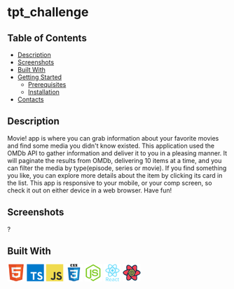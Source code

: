 # tpt_challenge

## Table of Contents

- [Description](#description)
- [Screenshots](#screenshots)
- [Built With](#built-with)
- [Getting Started](#getting-started)
  - [Prerequisites](#prerequisites)
  - [Installation](#installation)
- [Contacts](#contacts)

## Description

Movie! app is where you can grab information about your favorite movies and find some media you didn't know existed. This application used the OMDb API to gather information and deliver it to you in a pleasing manner. It will paginate the results from OMDb, delivering 10 items at a time, and you can filter the media by type(episode, series or movie). If you find something you like, you can explore more details about the item by clicking its card in the list. This app is responsive to your mobile, or your comp screen, so check it out on either device in a web browser. Have fun!

## Screenshots
?

## Built With
<!-- <a href="https://www.heroku.com/"><img src="https://raw.githubusercontent.com/devicons/devicon/master/icons/heroku/heroku-original.svg" height="40px" width="40px" /></a> -->
<a href="https://developer.mozilla.org/en-US/docs/Web/HTML"><img src="https://raw.githubusercontent.com/devicons/devicon/master/icons/html5/html5-original.svg" height="40px" width="40px" /></a>
<a href="https://www.typescriptlang.org/"><img src="https://github.com/devicons/devicon/blob/master/icons/typescript/typescript-original.svg" height="40px" width="40px" /></a>
<a href="https://developer.mozilla.org/en-US/docs/Web/JavaScript"><img src="https://raw.githubusercontent.com/devicons/devicon/master/icons/javascript/javascript-original.svg" height="40px" width="40px" /></a>
<a href="https://developer.mozilla.org/en-US/docs/Web/CSS"><img src="https://github.com/devicons/devicon/blob/master/icons/css3/css3-original-wordmark.svg" height="40px" width="40px" /></a>
<a href="https://nodejs.org/en/"><img src="https://raw.githubusercontent.com/devicons/devicon/master/icons/nodejs/nodejs-original.svg" height="40px" width="40px" /></a>
<a href="https://reactjs.org/"><img src="https://raw.githubusercontent.com/devicons/devicon/master/icons/react/react-original-wordmark.svg" height="40px" width="40px" /></a>
<a href="https://tanstack.com/query/latest"><img src="https://github.com/TanStack/query/blob/main/media/emblem-light.svg" height="40px" width="40px" /></a>

